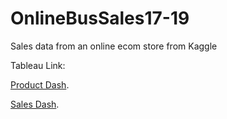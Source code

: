 # OnlineBusSales17-19
Sales data from an online ecom store from Kaggle


Tableau Link:

[Product Dash](https://public.tableau.com/app/profile/alex8184/viz/2017-2019ProductDash/ProductTypeDashboard1).

[Sales Dash](https://public.tableau.com/app/profile/alex8184/viz/20172019GrossSalesDash/GrossSalesDashboard).
